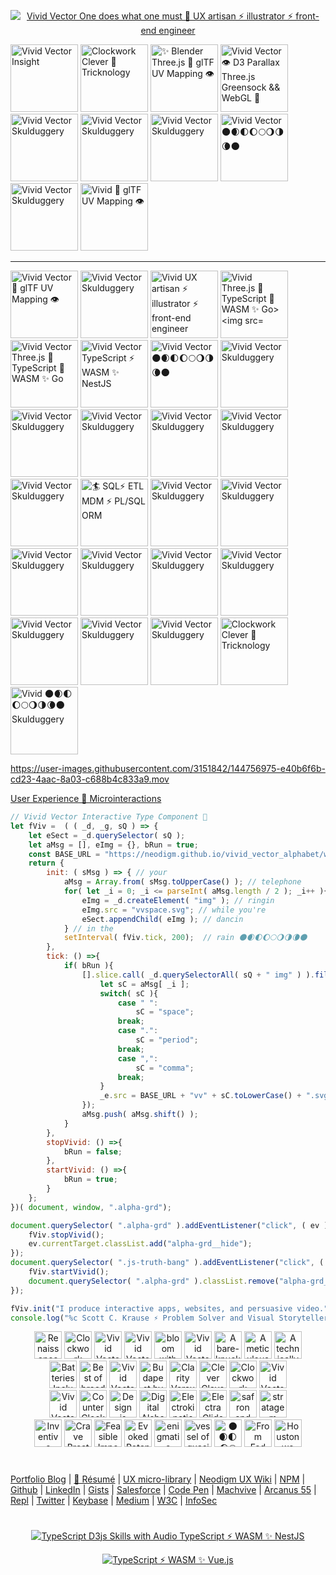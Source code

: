 
<p align="center">
  <a target="_blank" href="https://neodigm.github.io/vivid_vector_alphabet/">
  <img src="https://repository-images.githubusercontent.com/182188356/dc9b1680-2061-11eb-8a11-8833bfbfd6c2" title="Amazing ⚡ Sensational Remarkable Revolutionary Startling Mind Blowing Interactive Type" alt="Vivid Vector One does what one must 🦄 UX artisan ⚡ illustrator ⚡ front-end engineer">
  </a>
</p>

<p>
<img src="https://neodigm.github.io/vivid_vector_alphabet/wasm/vv1.svg" width="108" alt="Vivid Vector Insight">
<img src="https://neodigm.github.io/vivid_vector_alphabet/wasm/vv2.svg" width="108" alt="Clockwork Clever 🍭 Tricknology">
<img src="https://neodigm.github.io/vivid_vector_alphabet/wasm/vv3.svg" width="108" alt="✨ Blender Three.js 🍭 glTF UV Mapping 👁️">
<img src="https://neodigm.github.io/vivid_vector_alphabet/wasm/vv4.svg" width="108" alt="Vivid Vector 👁️ D3 Parallax Three.js Greensock && WebGL 🍭">
<img src="https://neodigm.github.io/vivid_vector_alphabet/wasm/vv5.svg" width="108" alt="Vivid Vector Skulduggery">
<img src="https://neodigm.github.io/vivid_vector_alphabet/wasm/vv6.svg" width="108" alt="Vivid Vector Skulduggery ">
<img src="https://neodigm.github.io/vivid_vector_alphabet/wasm/vv7.svg" width="108" alt="Vivid Vector Skulduggery">
<img src="https://neodigm.github.io/vivid_vector_alphabet/wasm/vv8.svg" width="108" alt="Vivid Vector 🌑🌒🌓🌔🌕🌖🌗🌘🌑">
<img src="https://neodigm.github.io/vivid_vector_alphabet/wasm/vv9.svg" width="108" alt="Vivid Vector Skulduggery">
<img src="https://neodigm.github.io/vivid_vector_alphabet/wasm/vv0.svg" width="108" alt="Vivid 🍭 glTF UV Mapping 👁️">
</p>

<hr>

<p>
<img src="https://neodigm.github.io/vivid_vector_alphabet/wasm/vva.svg" width="108" alt="Vivid Vector 🍭 glTF UV Mapping 👁️">
<img src="https://neodigm.github.io/vivid_vector_alphabet/wasm/vvb.svg" width="108" alt="Vivid Vector Skulduggery">
<img src="https://neodigm.github.io/vivid_vector_alphabet/wasm/vvc.svg" width="108" alt="Vivid UX artisan ⚡ illustrator ⚡ front-end engineer">
<img src="https://neodigm.github.io/vivid_vector_alphabet/wasm/vvd.svg" width="108" alt="Vivid Three.js 🚀 TypeScript 🍭 WASM ✨ Go>
<img src="https://neodigm.github.io/vivid_vector_alphabet/wasm/vve.svg" width="108" alt="Vivid Vector ✨ JavaScript && TypeScript && Go 🪐">
<img src="https://neodigm.github.io/vivid_vector_alphabet/wasm/vvf.svg" width="108" alt="Vivid Vector Three.js 🚀 TypeScript 🍭 WASM ✨ Go">
<img src="https://neodigm.github.io/vivid_vector_alphabet/wasm/vvg.svg" width="108" alt="Vivid Vector TypeScript ⚡ WASM ✨ NestJS">
<img src="https://neodigm.github.io/vivid_vector_alphabet/wasm/vvh.svg" width="108" alt="Vivid Vector 🌑🌒🌓🌔🌕🌖🌗🌘🌑">
<img src="https://neodigm.github.io/vivid_vector_alphabet/wasm/vvi.svg" width="108" alt="Vivid Vector Skulduggery">
<img src="https://neodigm.github.io/vivid_vector_alphabet/wasm/vvj.svg" width="108" alt="Vivid Vector Skulduggery">
<img src="https://neodigm.github.io/vivid_vector_alphabet/wasm/vvk.svg" width="108" alt="Vivid Vector Skulduggery">
<img src="https://neodigm.github.io/vivid_vector_alphabet/wasm/vvl.svg" width="108" alt="Vivid Vector Skulduggery">
<img src="https://neodigm.github.io/vivid_vector_alphabet/wasm/vvm.svg" width="108" alt="Vivid Vector Skulduggery">
<img src="https://neodigm.github.io/vivid_vector_alphabet/wasm/vvn.svg" width="108" alt="Vivid Vector Skulduggery">
<img src="https://neodigm.github.io/vivid_vector_alphabet/wasm/vvo.svg" width="108" alt="🏄 SQL⚡ ETL MDM ⚡ PL/SQL ORM">
<img src="https://neodigm.github.io/vivid_vector_alphabet/wasm/vvp.svg" width="108" alt="Vivid Vector Skulduggery">
<img src="https://neodigm.github.io/vivid_vector_alphabet/wasm/vvq.svg" width="108" alt="Vivid Vector Skulduggery">
<img src="https://neodigm.github.io/vivid_vector_alphabet/wasm/vvr.svg" width="108" alt="Vivid Vector Skulduggery">
<img src="https://neodigm.github.io/vivid_vector_alphabet/wasm/vvs.svg" width="108" alt="Vivid Vector Skulduggery">
<img src="https://neodigm.github.io/vivid_vector_alphabet/wasm/vvt.svg" width="108" alt="Vivid Vector Skulduggery">
<img src="https://neodigm.github.io/vivid_vector_alphabet/wasm/vvu.svg" width="108" alt="Vivid Vector Skulduggery">
<img src="https://neodigm.github.io/vivid_vector_alphabet/wasm/vvv.svg" width="108" alt="Vivid Vector Skulduggery">
<img src="https://neodigm.github.io/vivid_vector_alphabet/wasm/vvw.svg" width="108" alt="Vivid Vector Skulduggery">
<img src="https://neodigm.github.io/vivid_vector_alphabet/wasm/vvx.svg" width="108" alt="Vivid Vector Skulduggery">
<img src="https://neodigm.github.io/vivid_vector_alphabet/wasm/vvy.svg" width="108" alt="Clockwork Clever 🍭 Tricknology">
<img src="https://neodigm.github.io/vivid_vector_alphabet/wasm/vvz.svg" width="108" alt="Vivid 🌑🌒🌓🌔🌕🌖🌗🌘🌑 Skulduggery">
</p>
															      
https://user-images.githubusercontent.com/3151842/144756975-e40b6f6b-cd23-4aac-8a03-c688b4c833a9.mov
												      
[User Experience 🍭 Microinteractions](https://thescottkrause.com/categories/ux/)

```javascript
// Vivid Vector Interactive Type Component 🍭
let fViv =  ( ( _d, _g, sQ ) => {
	let eSect = _d.querySelector( sQ );
	let aMsg = [], eImg = {}, bRun = true;
	const BASE_URL = "https://neodigm.github.io/vivid_vector_alphabet/wasm/";
	return {
		init: ( sMsg ) => { // your
			aMsg = Array.from( sMsg.toUpperCase() ); // telephone
			for( let _i = 0; _i <= parseInt( aMsg.length / 2 ); _i++ ){ // been
				eImg = _d.createElement( "img" ); // ringin
				eImg.src = "vvspace.svg"; // while you're
				eSect.appendChild( eImg ); // dancin
			} // in the
			setInterval( fViv.tick, 200);  // rain 🌑🌒🌓🌔🌕🌖🌗🌘🌑
		},
		tick: () =>{
			if( bRun ){
				[].slice.call( _d.querySelectorAll( sQ + " img" ) ).filter( ( _e, _i ) => {
					let sC = aMsg[ _i ];
					switch( sC ){
						case " ":
							sC = "space";
						break;
						case ".":
							sC = "period";
						break;
						case ",":
							sC = "comma";
						break;
					}
					_e.src = BASE_URL + "vv" + sC.toLowerCase() + ".svg";
				});
				aMsg.push( aMsg.shift() );				
			}
		},
		stopVivid: () =>{
			bRun = false;
		},
		startVivid: () =>{
			bRun = true;
		}
	};
})( document, window, ".alpha-grd");

document.querySelector( ".alpha-grd" ).addEventListener("click", ( ev ) => {
	fViv.stopVivid();
	ev.currentTarget.classList.add("alpha-grd__hide");
});
document.querySelector( ".js-truth-bang" ).addEventListener("click", ( ev ) => {
	fViv.startVivid();
	document.querySelector( ".alpha-grd" ).classList.remove("alpha-grd__hide");
});

fViv.init("I produce interactive apps, websites, and persuasive video.");
console.log("%c Scott C. Krause ⚡ Problem Solver and Visual Storyteller", "background: #000; color: #f4dc5e; font-size: 28px");
```

<p align="center">
<img src="https://neodigm.github.io/vivid_vector_alphabet/wasm/vvd.svg" width="44" alt="Renaissance Man Weaponeered Poetry">
<img src="https://neodigm.github.io/vivid_vector_alphabet/wasm/vve.svg" width="44" alt="Clockwork Clever Tricknology">
<img src="https://neodigm.github.io/vivid_vector_alphabet/wasm/vvl.svg" width="44" alt="Vivid Vector Skulduggery">
<img src="https://neodigm.github.io/vivid_vector_alphabet/wasm/vvi.svg" width="44" alt="Vivid Vector indelible">
<img src="https://neodigm.github.io/vivid_vector_alphabet/wasm/vvr.svg" width="44" alt="bloom with the fragrance of mischief">
<img src="https://neodigm.github.io/vivid_vector_alphabet/wasm/vvi.svg" width="44" alt="Vivid Vector Preeminent">
<img src="https://neodigm.github.io/vivid_vector_alphabet/wasm/vvo.svg" width="44" alt="A bare-knuckle bucket of does">
<img src="https://neodigm.github.io/vivid_vector_alphabet/wasm/vvu.svg" width="44" alt="A meticulous merger of form and function.">
<img src="https://neodigm.github.io/vivid_vector_alphabet/wasm/vvs.svg" width="44" alt="A technically superior interior wrapped in a sophisticated exterior.">
<br>
<img src="https://neodigm.github.io/vivid_vector_alphabet/wasm/vvs.svg" width="44" alt="Batteries Included">
<img src="https://neodigm.github.io/vivid_vector_alphabet/wasm/vvt.svg" width="44" alt="Best of breed 🌑🌒🌓🌔🌕🌖🌗🌘🌑">
<img src="https://neodigm.github.io/vivid_vector_alphabet/wasm/vvu.svg" width="44" alt="Vivid Vector Skulduggery">
<img src="https://neodigm.github.io/vivid_vector_alphabet/wasm/vvn.svg" width="44" alt="Budapest by Blimp">
<img src="https://neodigm.github.io/vivid_vector_alphabet/wasm/vvn.svg" width="44" alt="Clarity Versus Chaos">
<img src="https://neodigm.github.io/vivid_vector_alphabet/wasm/vvi.svg" width="44" alt="Clever Clevorvoyant">
<img src="https://neodigm.github.io/vivid_vector_alphabet/wasm/vvn.svg" width="44" alt="Clockwork Clevor">
<img src="https://neodigm.github.io/vivid_vector_alphabet/wasm/vvg.svg" width="44" alt="Vivid Vector Compel">
<br>
<img src="https://neodigm.github.io/vivid_vector_alphabet/wasm/vvd.svg" width="44" alt="Vivid Vector Skulduggery">
<img src="https://neodigm.github.io/vivid_vector_alphabet/wasm/vva.svg" width="44" alt="Counter Clock Wise">
<img src="https://neodigm.github.io/vivid_vector_alphabet/wasm/vvz.svg" width="44" alt="Design is content not garish">
<img src="https://neodigm.github.io/vivid_vector_alphabet/wasm/vvz.svg" width="44" alt="Digital Alchemy">
<img src="https://neodigm.github.io/vivid_vector_alphabet/wasm/vvl.svg" width="44" alt="Electrokinetic propulsion ion wind">
<img src="https://neodigm.github.io/vivid_vector_alphabet/wasm/vvi.svg" width="44" alt="Electra Glide TypeScript ⚡ WASM ✨ NestJS">
<img src="https://neodigm.github.io/vivid_vector_alphabet/wasm/vvn.svg" width="44" alt="safron and ginger">
<img src="https://neodigm.github.io/vivid_vector_alphabet/wasm/vvg.svg" width="44" alt="stratagem tapestry">
<br>
<img src="https://neodigm.github.io/vivid_vector_alphabet/wasm/vvb.svg" width="44" alt="Inventive DataVis 👁️ UX 🍭 PWA 👁️ ThreeJS">
<img src="https://neodigm.github.io/vivid_vector_alphabet/wasm/vvr.svg" width="44" alt="Crave Breathtaking">
<img src="https://neodigm.github.io/vivid_vector_alphabet/wasm/vvi.svg" width="44" alt="Feasible Impossibilities TypeScript ⚡ WASM ✨ NestJS">
<img src="https://neodigm.github.io/vivid_vector_alphabet/wasm/vvl.svg" width="44" alt="Evoked Potential TypeScript ⚡ WASM ✨ Vue.js">
<img src="https://neodigm.github.io/vivid_vector_alphabet/wasm/vvl.svg" width="44" alt="enigmatic doppelganger">
<img src="https://neodigm.github.io/vivid_vector_alphabet/wasm/vvi.svg" width="44" alt="vessel of quasi-religious longing">
<img src="https://neodigm.github.io/vivid_vector_alphabet/wasm/vva.svg" width="44" alt="🌑🌒🌓🌔🌕🌖🌗🌘🌑">
<img src="https://neodigm.github.io/vivid_vector_alphabet/wasm/vvn.svg" width="44" alt="From Fad to Fundamental">
<img src="https://neodigm.github.io/vivid_vector_alphabet/wasm/vvt.svg" width="44" alt="Houston we have an alternative">
</p>

#
[Portfolio Blog](https://www.theScottKrause.com) |
[🦄 Résumé](https://thescottkrause.com/Arcanus_Scott_C_Krause_2022.pdf) |
[UX micro-library](https://thescottkrause.com/emerging_tech/neodigm55_ux_library/) |
[Neodigm UX Wiki](https://github.com/arcanus55/neodigm55/wiki/Cheat-Cheet) | 
[NPM](https://www.npmjs.com/~neodigm) |
[Github](https://github.com/neodigm) |
[LinkedIn](https://www.linkedin.com/in/neodigm555/) |
[Gists](https://gist.github.com/neodigm?direction=asc&sort=created) |
[Salesforce](https://trailblazer.me/id/skrause) |
[Code Pen](https://codepen.io/neodigm24) |
[Machvive](https://machvive.com/) |
[Arcanus 55](https://www.arcanus55.com/?trusted55=A55PV2) |
[Repl](https://repl.it/@neodigm) |
[Twitter](https://twitter.com/neodigm24) |
[Keybase](https://keybase.io/neodigm) |
[Medium](https://medium.com/@neo5ive/accessibility-%EF%B8%8F-ecommerce-552d4d35cd66) |
[W3C](https://www.w3.org/users/123844) |
[InfoSec](https://arcanus55.medium.com/offline-vs-cloud-password-managers-51b1fbebe301)
#
<p align="center">
	  <a target="_blank" href="https://thescottkrause.com/emerging_tech/cytoscape_dataviz_skills/">
	  	<img src="https://repository-images.githubusercontent.com/178555357/2b6ad880-7aa0-11ea-8dde-63e70187e3e9" title="TypeScript D3js Skills with Audio TypeScript ⚡ WASM ✨ NestJS">
	  </a>
</p>

<p align="center">
  <a target="_blank" href="https://www.thescottkrause.com">
    <img src="https://neodigm.github.io/pan-fried-monkey-fisticuffs/thescottkrause_contact_card.png" title="TypeScript ⚡ WASM ✨ Vue.js">
  </a>
</p>
